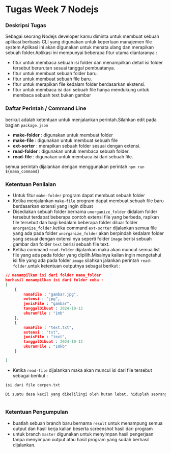 # Tugas Week 7 Nodejs

### Deskripsi Tugas
Sebagai seorang Nodejs developer kamu diminta untuk membuat sebuah aplikasi berbasis CLI yang digunakan untuk keperluan manajemen file system.Aplikasi ini akan digunakan untuk menata ulang dan merapikan sebuah folder.Aplikasi ini mempunyai beberapa fitur utama diantaranya : 

* fitur untuk membaca sebuah isi folder dan menampilkan detail isi folder tersebut berurutan sesuai tanggal pembuatanya.
* fitur untuk membuat sebuah folder baru.
* fitur untuk membuat sebuah file baru.
* fitur untuk merapikan file kedalam folder berdasarkan ekstensi.
* fitur untuk membaca isi dari sebuah file hanya mendukung untuk membaca sebuah text bukan gambar

### Daftar Perintah / Command Line
berikut adalah ketentuan untuk menjalankan perintah.Silahkan edit pada bagian `package.json`

* **make-folder** : digunakan untuk membuat folder
* **make-file** : digunakan untuk membuat sebuah file
* **ext-sorter** : merapikan sebuah folder sesuai dengan extensi.
* **read-folder** : digunakan untuk membaca sebuah folder.
* **read-file** : digunakan untuk membaca isi dari sebuah file.

semua perintah dijalankan dengan menggunakan perintah `npm run ${nama_command}`

### Ketentuan Penilaian 
* Untuk fitur `make-folder` program dapat membuat sebuah folder 
* Ketika menjalankan `make-file` program dapat membuat sebuah file baru berdasarkan extensi yang ingin dibuat
* Disediakan sebuah folder bernama `unorganize_folder` didalam folder tersebut terdapat beberapa contoh extensi file yang berbeda, rapikan file tersebut dan bagi kedalam beberapa folder diluar folder `unorganize_folder`.ketika command `ext-sorter` dijalankan semua file yang ada pada folder `unorganize_folder` akan berpindah kedalam folder yang sesuai dengan extensi nya seperti folder `image` berisi sebuah gambar dan folder `text` berisi sebuah file text.
* Ketika command `read-folder` dijalankan maka akan muncul semua list file yang ada pada folder yang dipilih.Misalnya kalian ingin mengetahui isi file yang ada pada folder `image` silahkan jalankan perintah `read-folder`.untuk ketentuan outputnya sebagai berikut :

```json
// menampilkan isi dari folder nama_folder
berhasil menampilkan isi dari folder coba :
[ 
    {
        namaFile : "gambar.jpg",
        extensi : "jpg",
        jenisFile : "gambar",
        tanggalDibuat : 2024-10-12
        ukuranFile : "1mb"
    },
    {
        namaFile : "text.txt",
        extensi : "txt",
        jenisFile : "text",
        tanggalDibuat : 2024-10-12
        ukuranFile : "10kb"
    }

]
```

* Ketika `read-file` dijalankan maka akan muncul isi dari file tersebut sebagai berikut : 
```txt
isi dari file cerpen.txt 

Di suatu desa kecil yang dikelilingi oleh hutan lebat, hiduplah seorang pemuda bernama Arman yang memiliki rasa ingin tahu tak terbatas tentang alam. Setiap pagi, ia menjelajah ke dalam hutan untuk mencari tanaman langka dan hewan-hewan yang jarang terlihat. Suatu hari, di dalam keheningan hutan, Arman menemukan sebuah gua tersembunyi yang belum pernah ia lihat sebelumnya. Dengan hati-hati, ia masuk ke dalam dan terkejut saat melihat dinding-dinding gua dipenuhi dengan lukisan kuno yang menggambarkan makhluk-makhluk aneh dan kejadian misterius. Ia menyadari bahwa gua ini mungkin menyimpan rahasia masa lalu yang hilang, dan sejak saat itu, hidup Arman berubah menjadi petualangan untuk mengungkap makna dari setiap gambar yang ia temukan.
 
```

### Ketentuan Pengumpulan 
* buatlah sebuah branch baru bernama `result` untuk menampung semua output dan hasil kerja kalian beserta screenshot hasil dari program 
* untuk branch `master` digunakan untuk menyimpan hasil pengerjaan tanpa menyimpan output atau hasil program yang sudah berhasil dijalankan.